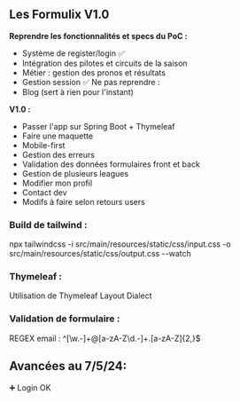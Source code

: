## Les Formulix V1.0

**Reprendre les fonctionnalités et specs du PoC :**
 - Système de register/login ✅
 - Intégration des pilotes et circuits de la saison
 - Métier : gestion des pronos et résultats
 - Gestion session ✅
Ne pas reprendre :
 - Blog (sert à rien pour l'instant)

**V1.0 :**
 - Passer l'app sur Spring Boot + Thymeleaf
 - Faire une maquette
 - Mobile-first
 - Gestion des erreurs
 - Validation des données formulaires front et back
 - Gestion de plusieurs leagues
 - Modifier mon profil
 - Contact dev
 - Modifs à faire selon retours users


### Build de tailwind :
npx tailwindcss -i src/main/resources/static/css/input.css -o src/main/resources/static/css/output.css --watch

### Thymeleaf :
Utilisation de Thymeleaf Layout Dialect

### Validation de formulaire :
REGEX email : ^[\w\.-]+@[a-zA-Z\d\.-]+\.[a-zA-Z]{2,}$

## Avancées au 7/5/24:

➕ Login OK